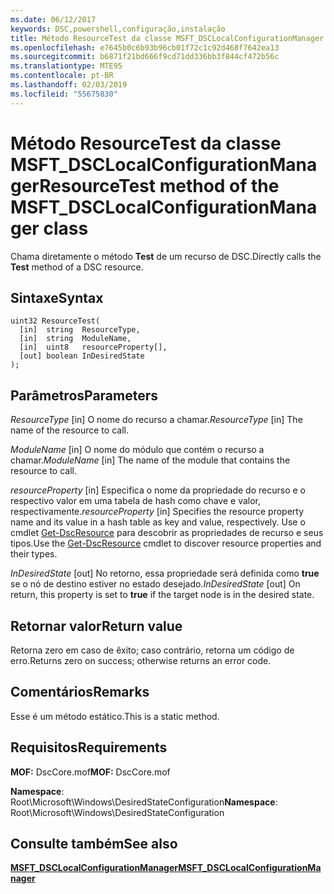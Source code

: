 ```yaml
---
ms.date: 06/12/2017
keywords: DSC,powershell,configuração,instalação
title: Método ResourceTest da classe MSFT_DSCLocalConfigurationManager
ms.openlocfilehash: e7645b0c6b93b96cb01f72c1c92d468f7642ea13
ms.sourcegitcommit: b6871f21bd666f9cd71dd336bb3f844cf472b56c
ms.translationtype: MTE95
ms.contentlocale: pt-BR
ms.lasthandoff: 02/03/2019
ms.locfileid: "55675830"
---
```

# <a name="resourcetest-method-of-the-msftdsclocalconfigurationmanager-class"></a><span data-ttu-id="1618b-103">Método ResourceTest da classe MSFT_DSCLocalConfigurationManager</span><span class="sxs-lookup"><span data-stu-id="1618b-103">ResourceTest method of the MSFT_DSCLocalConfigurationManager class</span></span>

<span data-ttu-id="1618b-104">Chama diretamente o método **Test** de um recurso de DSC.</span><span class="sxs-lookup"><span data-stu-id="1618b-104">Directly calls the **Test** method of a DSC resource.</span></span>

## <a name="syntax"></a><span data-ttu-id="1618b-105">Sintaxe</span><span class="sxs-lookup"><span data-stu-id="1618b-105">Syntax</span></span>

```mof
uint32 ResourceTest(
  [in]  string  ResourceType,
  [in]  string  ModuleName,
  [in]  uint8   resourceProperty[],
  [out] boolean InDesiredState
);
```

## <a name="parameters"></a><span data-ttu-id="1618b-106">Parâmetros</span><span class="sxs-lookup"><span data-stu-id="1618b-106">Parameters</span></span>

<span data-ttu-id="1618b-107">*ResourceType* \[in\] O nome do recurso a chamar.</span><span class="sxs-lookup"><span data-stu-id="1618b-107">*ResourceType* \[in\] The name of the resource to call.</span></span>

<span data-ttu-id="1618b-108">*ModuleName* \[in\] O nome do módulo que contém o recurso a chamar.</span><span class="sxs-lookup"><span data-stu-id="1618b-108">*ModuleName* \[in\] The name of the module that contains the resource to call.</span></span>

<span data-ttu-id="1618b-109">*resourceProperty* \[in\] Especifica o nome da propriedade do recurso e o respectivo valor em uma tabela de hash como chave e valor, respectivamente.</span><span class="sxs-lookup"><span data-stu-id="1618b-109">*resourceProperty* \[in\] Specifies the resource property name and its value in a hash table as key and value, respectively.</span></span> <span data-ttu-id="1618b-110">Use o cmdlet [Get-DscResource](/powershell/module/PSDesiredStateConfiguration/Get-DscResource) para descobrir as propriedades de recurso e seus tipos.</span><span class="sxs-lookup"><span data-stu-id="1618b-110">Use the [Get-DscResource](/powershell/module/PSDesiredStateConfiguration/Get-DscResource) cmdlet to discover resource properties and their types.</span></span>

<span data-ttu-id="1618b-111">*InDesiredState* \[out\] No retorno, essa propriedade será definida como **true** se o nó de destino estiver no estado desejado.</span><span class="sxs-lookup"><span data-stu-id="1618b-111">*InDesiredState* \[out\] On return, this property is set to **true** if the target node is in the desired state.</span></span>

## <a name="return-value"></a><span data-ttu-id="1618b-112">Retornar valor</span><span class="sxs-lookup"><span data-stu-id="1618b-112">Return value</span></span>

<span data-ttu-id="1618b-113">Retorna zero em caso de êxito; caso contrário, retorna um código de erro.</span><span class="sxs-lookup"><span data-stu-id="1618b-113">Returns zero on success; otherwise returns an error code.</span></span>

## <a name="remarks"></a><span data-ttu-id="1618b-114">Comentários</span><span class="sxs-lookup"><span data-stu-id="1618b-114">Remarks</span></span>

<span data-ttu-id="1618b-115">Esse é um método estático.</span><span class="sxs-lookup"><span data-stu-id="1618b-115">This is a static method.</span></span>

## <a name="requirements"></a><span data-ttu-id="1618b-116">Requisitos</span><span class="sxs-lookup"><span data-stu-id="1618b-116">Requirements</span></span>

<span data-ttu-id="1618b-117">**MOF:** DscCore.mof</span><span class="sxs-lookup"><span data-stu-id="1618b-117">**MOF:** DscCore.mof</span></span>

<span data-ttu-id="1618b-118">**Namespace**: Root\Microsoft\Windows\DesiredStateConfiguration</span><span class="sxs-lookup"><span data-stu-id="1618b-118">**Namespace**: Root\Microsoft\Windows\DesiredStateConfiguration</span></span>

## <a name="see-also"></a><span data-ttu-id="1618b-119">Consulte também</span><span class="sxs-lookup"><span data-stu-id="1618b-119">See also</span></span>

[<span data-ttu-id="1618b-120">**MSFT_DSCLocalConfigurationManager**</span><span class="sxs-lookup"><span data-stu-id="1618b-120">**MSFT_DSCLocalConfigurationManager**</span></span>](msft-dsclocalconfigurationmanager.md)